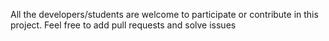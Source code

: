 All the developers/students are welcome to participate or contribute in this project.
Feel free to add pull requests and solve issues
